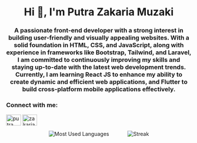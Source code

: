 <h1 align="center">Hi 👋, I'm Putra Zakaria Muzaki</h1>
<h3 align="center">A passionate front-end developer with a strong interest in building user-friendly and visually appealing websites. With a solid foundation in HTML, CSS, and JavaScript, along with experience in frameworks like Bootstrap, Tailwind, and Laravel, I am committed to continuously improving my skills and staying up-to-date with the latest web development trends. Currently, I am learning React JS to enhance my ability to create dynamic and efficient web applications, and Flutter to build cross-platform mobile applications effectively.</h3>

<h3 align="left">Connect with me:</h3>
<p align="left">
<a href="https://linkedin.com/in/putra zakaria muzaki" target="blank"><img align="center" src="https://raw.githubusercontent.com/rahuldkjain/github-profile-readme-generator/master/src/images/icons/Social/linked-in-alt.svg" alt="putra zakaria muzaki" height="30" width="40" /></a>
<a href="https://instagram.com/zakaria.muzaki" target="blank"><img align="center" src="https://raw.githubusercontent.com/rahuldkjain/github-profile-readme-generator/master/src/images/icons/Social/instagram.svg" alt="zakaria.muzaki" height="30" width="40" /></a>
</p>

<div style="display: flex; justify-content: center; gap: 50px; align-items: center;">
    <img src="https://github-readme-stats.vercel.app/api/top-langs/?username=wsfuller&hide=php&title_color=ffffff&text_color=c9cacc&icon_color=4AB197&bg_color=1A2B34" alt="Most Used Languages" />
    <img src="https://github-readme-streak-stats.herokuapp.com/?user=putrazakaria&" alt="Streak" />
</div>
